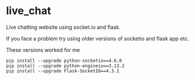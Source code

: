 # live_chat
<p> Live chatting website using socket.io and flask. </p>
<p> If you face a problem try using older versions of socketio and flask app etc.</p>
<p> These versions worked for me</p>
<code>pip install --upgrade python-socketio==4.6.0
pip install --upgrade python-engineio==3.13.2
pip install --upgrade Flask-SocketIO==4.3.1</code>
